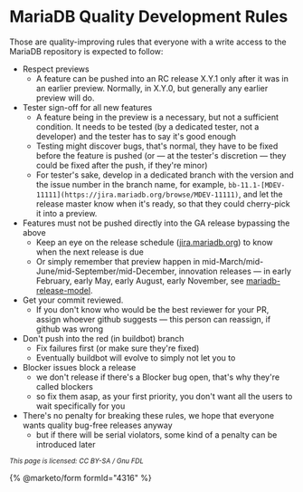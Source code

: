 # MariaDB Quality Development Rules

Those are quality-improving rules that everyone with a write access to the MariaDB repository is expected to follow:

* Respect previews
  * A feature can be pushed into an RC release X.Y.1 only after it was in an earlier preview. Normally, in X.Y.0, but generally any earlier preview will do.
* Tester sign-off for all new features
  * A feature being in the preview is a necessary, but not a sufficient condition. It needs to be tested (by a dedicated tester, not a developer) and the tester has to say it's good enough
  * Testing might discover bugs, that's normal, they have to be fixed before the feature is pushed (or — at the tester's discretion — they could be fixed after the push, if they're minor)
  * For tester's sake, develop in a dedicated branch with the version and the issue number in the branch name, for example, `bb-11.1-[MDEV-11111](https://jira.mariadb.org/browse/MDEV-11111)`, and let the release master know when it's ready, so that they could cherry-pick it into a preview.
* Features must not be pushed directly into the GA release bypassing the above
  * Keep an eye on the release schedule ([jira.mariadb.org](https://jira.mariadb.org)) to know when the next release is due
  * Or simply remember that preview happen in mid-March/mid-June/mid-September/mid-December, innovation releases — in early February, early May, early August, early November, see [mariadb-release-model](https://app.gitbook.com/s/aEnK0ZXmUbJzqQrTjFyb/community-server/about/release-model).
* Get your commit reviewed.
  * If you don't know who would be the best reviewer for your PR, assign whoever github suggests — this person can reassign, if github was wrong
* Don't push into the red (in buildbot) branch
  * Fix failures first (or make sure they're fixed)
  * Eventually buildbot will evolve to simply not let you to
* Blocker issues block a release
  * we don't release if there's a Blocker bug open, that's why they're called blockers
  * so fix them asap, as your first priority, you don't want all the users to wait specifically for you
* There's no penalty for breaking these rules, we hope that everyone wants quality bug-free releases anyway
  * but if there will be serial violators, some kind of a penalty can be introduced later

<sub>_This page is licensed: CC BY-SA / Gnu FDL_</sub>

{% @marketo/form formId="4316" %}

